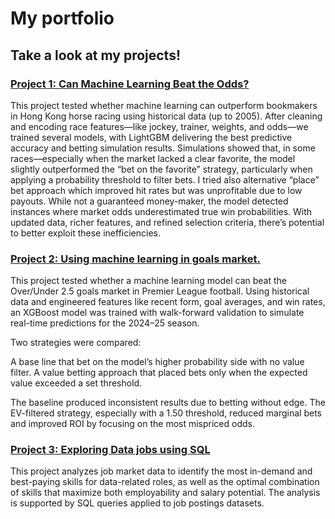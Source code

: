 # My portfolio
## Take a look at my projects! 
### [Project 1: Can Machine Learning Beat the Odds?](https://github.com/BMAS30/Can-Machine-Learning-Beat-the-Odds-)

This project tested whether machine learning can outperform bookmakers in Hong Kong horse racing using historical data (up to 2005).
After cleaning and encoding race features—like jockey, trainer, weights, and odds—we trained several models, with LightGBM delivering the best predictive accuracy and betting simulation results.
Simulations showed that, in some races—especially when the market lacked a clear favorite, the model slightly outperformed the “bet on the favorite” strategy, particularly when applying a probability threshold to filter bets. 
I tried also alternative “place” bet approach which improved hit rates but was unprofitable due to low payouts.
While not a guaranteed money-maker, the model detected instances where market odds underestimated true win probabilities. With updated data, richer features, and refined selection criteria, there’s potential to better exploit these inefficiencies.  


### [Project 2: Using machine learning in goals market.](https://github.com/BMAS30/Using-machine-learning-in-goals-market)

This project tested whether a machine learning model can beat the Over/Under 2.5 goals market in Premier League football. 
Using historical data and engineered features like recent form, goal averages, and win rates, an XGBoost model was trained with walk-forward validation to simulate real-time predictions for the 2024–25 season.

Two strategies were compared:

A base line that bet on the model’s higher probability side with no value filter.
A value betting approach that placed bets only when the expected value exceeded a set threshold.

The baseline produced inconsistent results due to betting without edge. The EV-filtered strategy, especially with a 1.50 threshold, reduced marginal bets and improved ROI by focusing on the most mispriced odds. 


### [Project 3: Exploring Data jobs using SQL](https://github.com/BMAS30/Data-Jobs-SQL-project)

This project analyzes job market data to identify the most in-demand and best-paying skills for data-related roles, as well as the optimal combination of skills that maximize both employability and salary potential. The analysis is supported by SQL queries applied to job postings datasets.
